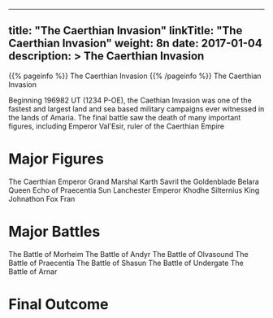 
---
title: "The Caerthian Invasion"
linkTitle: "The Caerthian Invasion"
weight: 8n
date: 2017-01-04
description: >
 The Caerthian Invasion
---

{{% pageinfo %}}
The Caerthian Invasion
{{% /pageinfo %}}
The Caerthian Invasion

Beginning 196982 UT (1234 P-OE), the Caethian Invasion was one of the fastest and largest land and sea based military campaigns ever witnessed in the lands of Amaria. The final battle saw the death of many important figures, including Emperor Val'Esir, ruler of the Caerthian Empire

# Major Figures
The Caerthian Emperor
Grand Marshal Karth
Savril the Goldenblade
Belara
Queen Echo of Praecentia
Sun Lanchester
Emperor Khodhe
Silternius
King Johnathon Fox
Fran

# Major Battles
The Battle of Morheim
The Battle of Andyr
The Battle of Olvasound
The Battle of Praecentia
The Battle of Shasun
The Battle of Undergate
The Battle of Arnar


# Final Outcome
